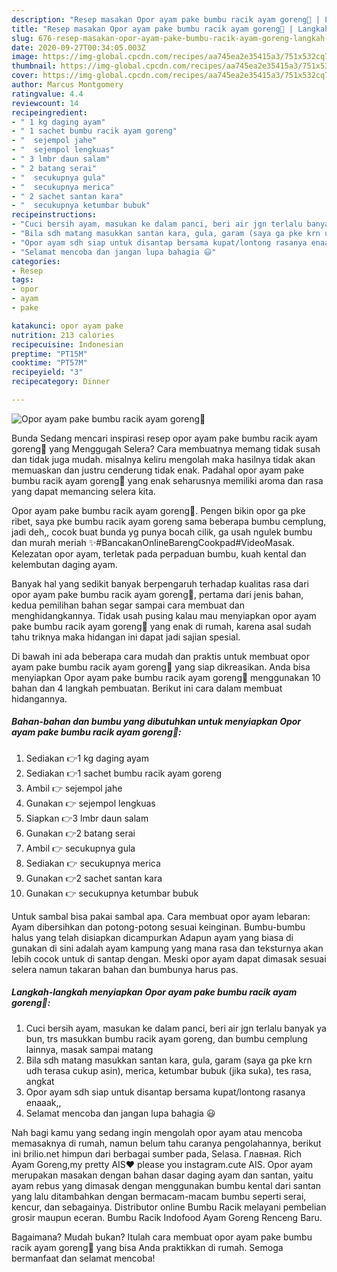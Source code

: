 ```yaml
---
description: "Resep masakan Opor ayam pake bumbu racik ayam goreng🍗 | Langkah Membuat Opor ayam pake bumbu racik ayam goreng🍗 Yang Bikin Ngiler"
title: "Resep masakan Opor ayam pake bumbu racik ayam goreng🍗 | Langkah Membuat Opor ayam pake bumbu racik ayam goreng🍗 Yang Bikin Ngiler"
slug: 676-resep-masakan-opor-ayam-pake-bumbu-racik-ayam-goreng-langkah-membuat-opor-ayam-pake-bumbu-racik-ayam-goreng-yang-bikin-ngiler
date: 2020-09-27T00:34:05.003Z
image: https://img-global.cpcdn.com/recipes/aa745ea2e35415a3/751x532cq70/opor-ayam-pake-bumbu-racik-ayam-goreng🍗-foto-resep-utama.jpg
thumbnail: https://img-global.cpcdn.com/recipes/aa745ea2e35415a3/751x532cq70/opor-ayam-pake-bumbu-racik-ayam-goreng🍗-foto-resep-utama.jpg
cover: https://img-global.cpcdn.com/recipes/aa745ea2e35415a3/751x532cq70/opor-ayam-pake-bumbu-racik-ayam-goreng🍗-foto-resep-utama.jpg
author: Marcus Montgomery
ratingvalue: 4.4
reviewcount: 14
recipeingredient:
- " 1 kg daging ayam"
- " 1 sachet bumbu racik ayam goreng"
- "  sejempol jahe"
- "  sejempol lengkuas"
- " 3 lmbr daun salam"
- " 2 batang serai"
- "  secukupnya gula"
- "  secukupnya merica"
- " 2 sachet santan kara"
- "  secukupnya ketumbar bubuk"
recipeinstructions:
- "Cuci bersih ayam, masukan ke dalam panci, beri air jgn terlalu banyak ya bun, trs masukkan bumbu racik ayam goreng, dan bumbu cemplung lainnya, masak sampai matang"
- "Bila sdh matang masukkan santan kara, gula, garam (saya ga pke krn udh terasa cukup asin), merica, ketumbar bubuk (jika suka), tes rasa, angkat"
- "Opor ayam sdh siap untuk disantap bersama kupat/lontong rasanya enaaak,,"
- "Selamat mencoba dan jangan lupa bahagia 😃"
categories:
- Resep
tags:
- opor
- ayam
- pake

katakunci: opor ayam pake 
nutrition: 213 calories
recipecuisine: Indonesian
preptime: "PT15M"
cooktime: "PT57M"
recipeyield: "3"
recipecategory: Dinner

---
```



![Opor ayam pake bumbu racik ayam goreng🍗](https://img-global.cpcdn.com/recipes/aa745ea2e35415a3/751x532cq70/opor-ayam-pake-bumbu-racik-ayam-goreng🍗-foto-resep-utama.jpg)

Bunda Sedang mencari inspirasi resep opor ayam pake bumbu racik ayam goreng🍗 yang Menggugah Selera? Cara membuatnya memang tidak susah dan tidak juga mudah. misalnya keliru mengolah maka hasilnya tidak akan memuaskan dan justru cenderung tidak enak. Padahal opor ayam pake bumbu racik ayam goreng🍗 yang enak seharusnya memiliki aroma dan rasa yang dapat memancing selera kita.

Opor ayam pake bumbu racik ayam goreng🍗. Pengen bikin opor ga pke ribet, saya pke bumbu racik ayam goreng sama beberapa bumbu cemplung, jadi deh,, cocok buat bunda yg punya bocah cilik, ga usah ngulek bumbu dan murah meriah ✨#BancakanOnlineBarengCookpad#VideoMasak. Kelezatan opor ayam, terletak pada perpaduan bumbu, kuah kental dan kelembutan daging ayam.

Banyak hal yang sedikit banyak berpengaruh terhadap kualitas rasa dari opor ayam pake bumbu racik ayam goreng🍗, pertama dari jenis bahan, kedua pemilihan bahan segar sampai cara membuat dan menghidangkannya. Tidak usah pusing kalau mau menyiapkan opor ayam pake bumbu racik ayam goreng🍗 yang enak di rumah, karena asal sudah tahu triknya maka hidangan ini dapat jadi sajian spesial.


Di bawah ini ada beberapa cara mudah dan praktis untuk membuat opor ayam pake bumbu racik ayam goreng🍗 yang siap dikreasikan. Anda bisa menyiapkan Opor ayam pake bumbu racik ayam goreng🍗 menggunakan 10 bahan dan 4 langkah pembuatan. Berikut ini cara dalam membuat hidangannya.

<!--inarticleads1-->

##### Bahan-bahan dan bumbu yang dibutuhkan untuk menyiapkan Opor ayam pake bumbu racik ayam goreng🍗:

1. Sediakan  👉1 kg daging ayam
1. Sediakan  👉1 sachet bumbu racik ayam goreng
1. Ambil  👉 sejempol jahe
1. Gunakan  👉 sejempol lengkuas
1. Siapkan  👉3 lmbr daun salam
1. Gunakan  👉2 batang serai
1. Ambil  👉 secukupnya gula
1. Sediakan  👉 secukupnya merica
1. Gunakan  👉2 sachet santan kara
1. Gunakan  👉 secukupnya ketumbar bubuk


Untuk sambal bisa pakai sambal apa. Cara membuat opor ayam lebaran: Ayam dibersihkan dan potong-potong sesuai keinginan. Bumbu-bumbu halus yang telah disiapkan dicampurkan Adapun ayam yang biasa di gunakan di sini adalah ayam kampung yang mana rasa dan teksturnya akan lebih cocok untuk di santap dengan. Meski opor ayam dapat dimasak sesuai selera namun takaran bahan dan bumbunya harus pas. 

<!--inarticleads2-->

##### Langkah-langkah menyiapkan Opor ayam pake bumbu racik ayam goreng🍗:

1. Cuci bersih ayam, masukan ke dalam panci, beri air jgn terlalu banyak ya bun, trs masukkan bumbu racik ayam goreng, dan bumbu cemplung lainnya, masak sampai matang
1. Bila sdh matang masukkan santan kara, gula, garam (saya ga pke krn udh terasa cukup asin), merica, ketumbar bubuk (jika suka), tes rasa, angkat
1. Opor ayam sdh siap untuk disantap bersama kupat/lontong rasanya enaaak,,
1. Selamat mencoba dan jangan lupa bahagia 😃


Nah bagi kamu yang sedang ingin mengolah opor ayam atau mencoba memasaknya di rumah, namun belum tahu caranya pengolahannya, berikut ini brilio.net himpun dari berbagai sumber pada, Selasa. Главная. Rich Ayam Goreng,my pretty AIS❤ please you instagram.cute AIS. Opor ayam merupakan masakan dengan bahan dasar daging ayam dan santan, yaitu ayam rebus yang dimasak dengan menggunakan bumbu kental dari santan yang lalu ditambahkan dengan bermacam-macam bumbu seperti serai, kencur, dan sebagainya. Distributor online Bumbu Racik melayani pembelian grosir maupun eceran. Bumbu Racik Indofood Ayam Goreng Renceng Baru. 

Bagaimana? Mudah bukan? Itulah cara membuat opor ayam pake bumbu racik ayam goreng🍗 yang bisa Anda praktikkan di rumah. Semoga bermanfaat dan selamat mencoba!
